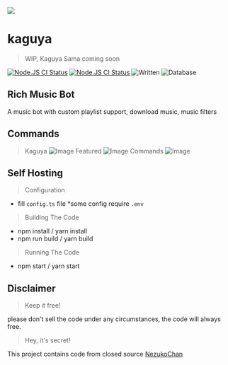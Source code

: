 <a href="https://github.com/kaguya"> <img src="https://cdn.discordapp.com/avatars/707045201461641236/83e9367c59338c7384a5af9d9fae692d.jpg?size=2048"/></a>
# kaguya
> WIP, Kaguya Sama coming soon

<a href="https://github.com/KagChi/kaguya/actions?query=workflow%3A%22Node.js+CI%22"><img src="https://img.shields.io/github/workflow/status/KagChi/kaguya/Node.js%20CI" alt="Node.JS CI Status" /></a>
<a href="https://github.com/KagChi/kaguya/blob/main/package.json"><img src="https://img.shields.io/github/package-json/v/KagChi/Kaguya" alt="Node.JS CI Status" /></a>
![Written](https://camo.githubusercontent.com/a3544e8c62ffc6f9b9dfbbfe7e280b9d22db60ad526dee467542e88b020ad6f3/68747470733a2f2f62616467656e2e6e65742f62616467652f69636f6e2f747970657363726970743f69636f6e3d74797065736372697074266c6162656c)
![Database](https://img.shields.io/badge/db-mongodb-orange)
## Rich Music Bot
A music bot with custom playlist support, download music, music filters

## Commands
> Kaguya
![Image](https://cdn.discordapp.com/attachments/746013897512714320/795981253030576159/Screenshot_2021-01-05-18-45-15-99_572064f74bd5f9fa804b05334aa4f912.jpg)
> Featured
![Image](https://cdn.discordapp.com/attachments/746013897512714320/795981608502296587/Screenshot_2021-01-05-18-46-40-75_572064f74bd5f9fa804b05334aa4f912.jpg)
> Commands
![Image](https://cdn.discordapp.com/attachments/746013897512714320/795981912614502430/Screenshot_2021-01-05-18-47-52-87_572064f74bd5f9fa804b05334aa4f912.jpg)

## Self Hosting
> Configuration
- fill `config.ts` file *some config require `.env`

> Building The Code
- npm install / yarn install
- npm run build / yarn build

> Running The Code
- npm start / yarn start


## Disclaimer
>  Keep it free!

please don't sell the code under any circumstances, the code will always free.

> Hey, it's secret!

This project contains code from closed source
[NezukoChan](https://top.gg/bot/616169470293049344)

